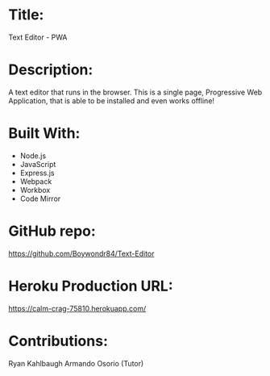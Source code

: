 # Title:
Text Editor - PWA

# Description:
A text editor that runs in the browser. This is a single page, Progressive Web Application, that is able to be installed and even works offline!

# Built With:
- Node.js
- JavaScript
- Express.js
- Webpack
- Workbox
- Code Mirror

# GitHub repo:
https://github.com/Boywondr84/Text-Editor

# Heroku Production URL:
https://calm-crag-75810.herokuapp.com/

# Contributions:
Ryan Kahlbaugh
Armando Osorio (Tutor)

